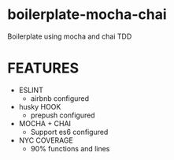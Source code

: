 # boilerplate-mocha-chai
Boilerplate using mocha and chai TDD

# FEATURES
- ESLINT
  - airbnb configured
- husky HOOK
  - prepush configured
- MOCHA + CHAI
  - Support es6 configured
- NYC COVERAGE
  - 90% functions and lines
